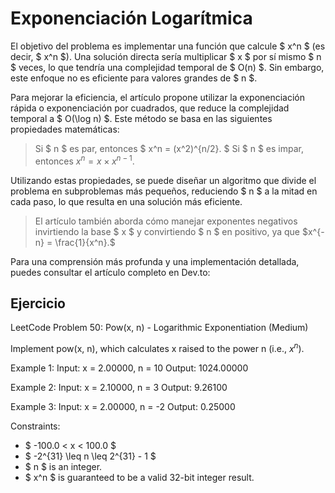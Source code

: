 # Exponenciación Logarítmica




El objetivo del problema es implementar una función que calcule $ x^n $ (es decir, $ x^n $). Una solución directa sería multiplicar $ x $ por sí mismo $ n $ veces, lo que tendría una complejidad temporal de $ O(n) $. Sin embargo, este enfoque no es eficiente para valores grandes de $ n $.

Para mejorar la eficiencia, el artículo propone utilizar la exponenciación rápida o exponenciación por cuadrados, que reduce la complejidad temporal a $ O(\log n) $. Este método se basa en las siguientes propiedades matemáticas:

> Si $ n $ es par, entonces
> $
> x^n = (x^2)^{n/2}.
> $
> Si $ n $ es impar, entonces
> $x^n = x \times x^{n-1}.$

Utilizando estas propiedades, se puede diseñar un algoritmo que divide el problema en subproblemas más pequeños, reduciendo $ n $ a la mitad en cada paso, lo que resulta en una solución más eficiente.

> El artículo también aborda cómo manejar exponentes negativos invirtiendo la base $ x $ y convirtiendo $ n $ en positivo, ya que
> $x^{-n} = \frac{1}{x^n}.$

Para una comprensión más profunda y una implementación detallada, puedes consultar el artículo completo en Dev.to:



## Ejercicio

LeetCode Problem 50: Pow(x, n) - Logarithmic Exponentiation (Medium)

Implement pow(x, n), which calculates x raised to the power n (i.e., $x^n$).

Example 1:
Input: x = 2.00000, n = 10
Output: 1024.00000

Example 2:
Input: x = 2.10000, n = 3
Output: 9.26100

Example 3:
Input: x = 2.00000, n = -2
Output: 0.25000

Constraints:
- $ -100.0 < x < 100.0 $
- $ -2^{31} \leq n \leq 2^{31} - 1 $
- $ n $ is an integer.
- $ x^n $ is guaranteed to be a valid 32-bit integer result.
